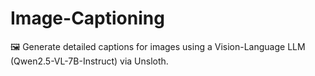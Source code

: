 # Image-Captioning
🖼️ Generate detailed captions for images using a Vision-Language LLM (Qwen2.5-VL-7B-Instruct) via Unsloth.
